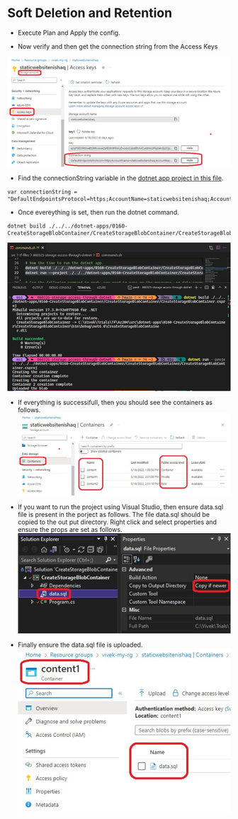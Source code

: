# Soft Deletion and Retention

- Execute Plan and Apply the config.

- Now verify and then get the connection string from the Access Keys

![Access Keys](./images/1AccessThroughDotnetApp1.jpg)

- Find the connectionString variable in the [dotnet app project in this file](https://github.com/AvtsVivek/Az204WthTerraform/blob/main/src/dotnet-apps/0160-CreateStorageBlobContainer/CreateStorageBlobContainer/Program.cs).

```
var connectionString = "DefaultEndpointsProtocol=https;AccountName=staticwebsitenishaq;AccountKey=l2XMSaoxhxAGgwIMdh1L03S5B34WDa+Dvw0JBIRGqGuQpL+f0STbb/5VI/w46jQfsbUFwrWIjeQ8+AStGnb6SA==;EndpointSuffix=core.windows.net";
```

- Once evereything is set, then run the dotnet command. 
```
dotnet build ./../../dotnet-apps/0160-CreateStorageBlobContainer/CreateStorageBlobContainer/CreateStorageBlobContainer.csproj
```
![Access Keys Connection String](./images/1AccessThroughDotnetApp2.jpg)

- If everything is successifull, then you should see the containers as follows.
![Containers in the Storage Account](./images/1AccessThroughDotnetApp3.jpg)

- If you want to run the project using Visual Studio, then ensure data.sql file is present in the porject as follows. The file data.sql should be copied to the out put directory. Right click and select properties and ensure the props are set as follows.
![Containers in the Storage Account](./images/1AccessThroughDotnetApp5.jpg)

- Finally ensure the data.sql file is uploaded.
![Data.sql file is uploaded](./images/1AccessThroughDotnetApp6.jpg)
